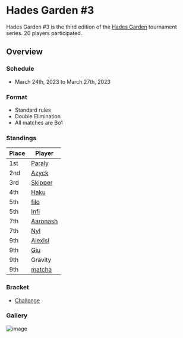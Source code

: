 # Hades Garden #3

Hades Garden #3 is the third edition of the [Hades Garden](hgmain.md) tournament series.
20 players participated.

## Overview

### Schedule
- March 24th, 2023 to March 27th, 2023

### Format
- Standard rules
- Double Elimination
- All matches are Bo1

### Standings

| Place | Player |
|-|-|
| 1st | [Paraly](/inapedia/players/japanese/paraly.md) |
| 2nd | [Azyck](/inapedia/players/french/azyck.md) |
| 3rd | [Skipper](/inapedia/players/austrian/skipper.md) |
| 4th | [Haku](/inapedia/players/german/haku.md) |
| 5th | [filo](/inapedia/players/italian/filo.md) |
| 5th | [Infi](/inapedia/players/japanese/infi.md) |
| 7th | [Aaronash](/inapedia/players/italian/aaronash.md) |
| 7th | [Nyl](/inapedia/players/uk/nyl.md) |
| 9th | [Alexisl](/inapedia/players/french.md) |
| 9th | [Giu](/inapedia/players/italian/giu.md) |
| 9th | Gravity |
| 9th | [matcha](/inapedia/players/chinese/matcha.md) |

### Bracket
- [Challonge](https://challonge.com/jd65u5ed)

### Gallery
![image](https://github.com/inabikarilibrary/inalib/assets/110833255/e932f288-d591-4788-a0ea-81e97a14563d)
